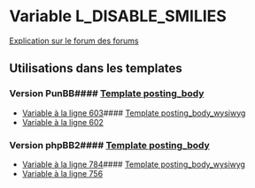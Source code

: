 # Variable L_DISABLE_SMILIES
[Explication sur le forum des forums](http://forum.forumactif.com/t294113-listing-des-variables#L_DISABLE_SMILIES)
## Utilisations dans les templates
### Version PunBB#### [Template posting_body](punbb/posting_body.md)
* [Variable à la ligne 603](../punbb/posting_body.tpl#L603)#### [Template posting_body_wysiwyg](punbb/posting_body_wysiwyg.md)
* [Variable à la ligne 602](../punbb/posting_body_wysiwyg.tpl#L602)
### Version phpBB2#### [Template posting_body](subsilver/posting_body.md)
* [Variable à la ligne 784](../subsilver/posting_body.tpl#L784)#### [Template posting_body_wysiwyg](subsilver/posting_body_wysiwyg.md)
* [Variable à la ligne 756](../subsilver/posting_body_wysiwyg.tpl#L756)